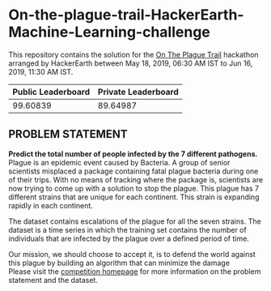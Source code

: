 # On-the-plague-trail-HackerEarth-Machine-Learning-challenge
This repository contains the solution for the [On The Plague Trail](https://www.hackerearth.com/challenges/competitive/on-the-plague-trail-hackerearth-machine-learning-challenge/) hackathon arranged by HackerEarth between May 18, 2019, 06:30 AM IST to Jun 16, 2019, 11:30 AM IST.  

| Public Leaderboard  | Private Leaderboard |
| ------------------- | ------------------- |
| 99.60839  | 89.64987  |

## PROBLEM STATEMENT ##
**Predict the total number of people infected by the 7 different pathogens.**
Plague is an epidemic event caused by Bacteria. A group of senior scientists misplaced a package containing fatal plague bacteria during one of their trips. With no means of tracking where the package is, scientists are now trying to come up with a solution to stop the plague. This plague has 7 different strains that are unique for each continent. This strain is expanding rapidly in each continent.

The dataset contains escalations of the plague for all the seven strains. The dataset is a time series in which the training set contains the number of individuals that are infected by the plague over a defined period of time.

Our mission, we should choose to accept it, is to defend the world against this plague by building an algorithm that can minimize the damage  
Please visit the [competition homepage](https://www.hackerearth.com/challenges/competitive/on-the-plague-trail-hackerearth-machine-learning-challenge/) for more information on the problem statement and the dataset.
